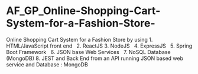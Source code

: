 # AF_GP_Online-Shopping-Cart-System-for-a-Fashion-Store-
Online Shopping Cart System for a Fashion Store by using 1. HTML/JavaScript front end     2. ReactJS   3. NodeJS     4. ExpressJS     5. Spring Boot Framework     6. JSON base Web Services     7. NoSQL Database (MongoDB) 8. JEST and Back End from an API running JSON based web service and Database : MongoDB
